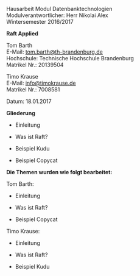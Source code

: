 Hausarbeit Modul Datenbanktechnologien  
Modulverantwortlicher: Herr Nikolai Alex  
Wintersemester 2016/2017

**Raft Applied**

Tom Barth  
E-Mail: tom.barth@th-brandenburg.de  
Hochschule: Technische Hochschule Brandenburg  
Matrikel Nr.: 20139504

Timo Krause  
E-Mail: info@timokrause.de  
Matrikel Nr.: 7008581

Datum: 18.01.2017

**Gliederung**

-   Einleitung

-   Was ist Raft?

-   Beispiel Kudu

-   Beispiel Copycat

**Die Themen wurden wie folgt bearbeitet:**

Tom Barth:

-   Einleitung

-   Was ist Raft?

-   Beispiel Copycat

Timo Krause:

-   Einleitung

-   Was ist Raft?

-   Beispiel Kudu
